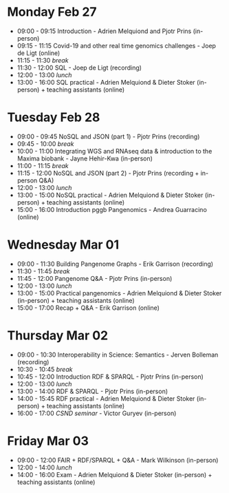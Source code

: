 # Monday Feb 27

- 09:00 - 09:15 Introduction - Adrien Melquiond and Pjotr Prins (in-person)
- 09:15 - 11:15 Covid-19 and other real time genomics challenges - Joep de Ligt (online)
- 11:15 - 11:30 *break*
- 11:30 - 12:00 SQL - Joep de Ligt (recording)
- 12:00 - 13:00 *lunch*
- 13:00 - 16:00 SQL practical - Adrien Melquiond & Dieter Stoker (in-person) + teaching assistants (online)

# Tuesday Feb 28

- 09:00 - 09:45 NoSQL and JSON (part 1) - Pjotr Prins (recording)
- 09:45 - 10:00 *break*
- 10:00 - 11:00 Integrating WGS and RNAseq data & introduction to the Maxima biobank - Jayne Hehir-Kwa (in-person)
- 11:00 - 11:15 *break*
- 11:15 - 12:00 NoSQL and JSON (part 2) - Pjotr Prins (recording + in-person Q&A)
- 12:00 - 13:00 *lunch*
- 13:00 - 15:00 NoSQL practical - Adrien Melquiond & Dieter Stoker (in-person) + teaching assistants (online)
- 15:00 - 16:00 Introduction pggb Pangenomics - Andrea Guarracino (online)

# Wednesday Mar 01

- 09:00 - 11:30 Building Pangenome Graphs - Erik Garrison (recording)
- 11:30 - 11:45 *break*
- 11:45 - 12:00 Pangenome Q&A - Pjotr Prins (in-person)
- 12:00 - 13:00 *lunch*
- 13:00 - 15:00 Practical pangenomics - Adrien Melquiond & Dieter Stoker (in-person) + teaching assistants (online)
- 15:00 - 17:00 Recap + Q&A - Erik Garrison (online)

# Thursday Mar 02

- 09:00 - 10:30 Interoperability in Science: Semantics - Jerven Bolleman (recording)
- 10:30 - 10:45 *break*
- 10:45 - 12:00 Introduction RDF & SPARQL - Pjotr Prins (in-person)
- 12:00 - 13:00 *lunch*
- 13:00 - 14:00 RDF & SPARQL - Pjotr Prins (in-person)
- 14:00 - 15:45 RDF practical - Adrien Melquiond & Dieter Stoker (in-person) + teaching assistants (online)
- 16:00 - 17:00 *CSND seminar* - Victor Guryev (in-person)

# Friday Mar 03
- 09:00 - 12:00 FAIR + RDF/SPARQL + Q&A - Mark Wilkinson (in-person)
- 12:00 - 14:00 *lunch*
- 14:00 - 16:00 Exam - Adrien Melquiond & Dieter Stoker (in-person) + teaching assistants (online)
